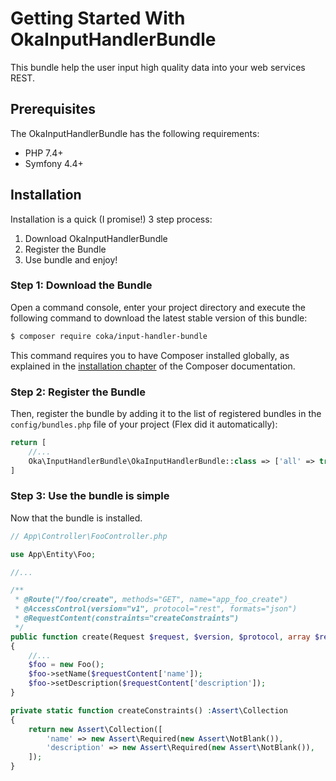 # Getting Started With OkaInputHandlerBundle

This bundle help the user input high quality data into your web services REST.

## Prerequisites

The OkaInputHandlerBundle has the following requirements:

 - PHP 7.4+
 - Symfony 4.4+

## Installation

Installation is a quick (I promise!) 3 step process:

1. Download OkaInputHandlerBundle
2. Register the Bundle
3. Use bundle and enjoy!

### Step 1: Download the Bundle

Open a command console, enter your project directory and execute the
following command to download the latest stable version of this bundle:

```bash
$ composer require coka/input-handler-bundle
```

This command requires you to have Composer installed globally, as explained
in the [installation chapter](https://getcomposer.org/doc/00-intro.md)
of the Composer documentation.

### Step 2: Register the Bundle

Then, register the bundle by adding it to the list of registered bundles
in the `config/bundles.php` file of your project (Flex did it automatically):

```php
return [
    //...
    Oka\InputHandlerBundle\OkaInputHandlerBundle::class => ['all' => true],
]
```

### Step 3: Use the bundle is simple

Now that the bundle is installed. 

```php
// App\Controller\FooController.php

use App\Entity\Foo;

//...

/**
 * @Route("/foo/create", methods="GET", name="app_foo_create")
 * @AccessControl(version="v1", protocol="rest", formats="json")
 * @RequestContent(constraints="createConstraints")
 */
public function create(Request $request, $version, $protocol, array $requestContent) :Response
{
	//...
	$foo = new Foo();
	$foo->setName($requestContent['name']);
	$foo->setDescription($requestContent['description']);
}

private static function createConstraints() :Assert\Collection
{
	return new Assert\Collection([
		'name' => new Assert\Required(new Assert\NotBlank()),
		'description' => new Assert\Required(new Assert\NotBlank()),
	]);
}
```
